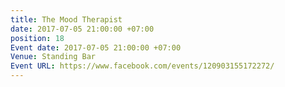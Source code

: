 ```yaml
---
title: The Mood Therapist
date: 2017-07-05 21:00:00 +07:00
position: 18
Event date: 2017-07-05 21:00:00 +07:00
Venue: Standing Bar
Event URL: https://www.facebook.com/events/120903155172272/
---
```


